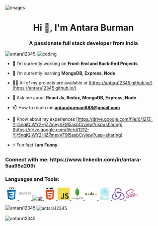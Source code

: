![images](https://github.blog/wp-content/uploads/2020/12/wallpaper_header_4Kultra_wide_21_9.png)

<h1 align="center">Hi 👋, I'm Antara Burman</h1>
<h3 align="center">A passionate full stack developer from India</h3>
<img align="right" alt="coding" width="400" src="https://cdn.shopify.com/s/files/1/0528/5065/5412/files/Girl_on_Computer.gif?v=1638959634">
<p align="left"> <img src="https://komarev.com/ghpvc/?username=antara12345&label=Profile%20views&color=0e75b6&style=flat" alt="antara12345" /> </p>

- 🔭 I’m currently working on **Front-End and Back-End Projects**

- 🌱 I’m currently learning **MongoDB, Express, Node**

- 👨‍💻 All of my projects are available at [https://antara12345.github.io/](https://antara12345.github.io/)

- 💬 Ask me about **React Js, Redux, MongoDB, Express, Node**

- 📫 How to reach me **antaraburman888@gmail.com**

- 📄 Know about my experiences [https://drive.google.com/file/d/121Z-Yjr5nqjQIWY2HjZ7meyVF9l5asbC/view?usp=sharing](https://drive.google.com/file/d/121Z-Yjr5nqjQIWY2HjZ7meyVF9l5asbC/view?usp=sharing)

- ⚡ Fun fact **I am Funny**

<h3 align="left">Connect with me: https://www.linkedin.com/in/antara-5aa95a209/</h3>
<p align="left">
</p>

<h3 align="left">Languages and Tools:</h3>
<p align="left"> <a href="https://www.w3schools.com/css/" target="_blank" rel="noreferrer"> <img src="https://raw.githubusercontent.com/devicons/devicon/master/icons/css3/css3-original-wordmark.svg" alt="css3" width="40" height="40"/> </a> <a href="https://expressjs.com" target="_blank" rel="noreferrer"> <img src="https://raw.githubusercontent.com/devicons/devicon/master/icons/express/express-original-wordmark.svg" alt="express" width="40" height="40"/> </a> <a href="https://git-scm.com/" target="_blank" rel="noreferrer"> <img src="https://www.vectorlogo.zone/logos/git-scm/git-scm-icon.svg" alt="git" width="40" height="40"/> </a> <a href="https://www.w3.org/html/" target="_blank" rel="noreferrer"> <img src="https://raw.githubusercontent.com/devicons/devicon/master/icons/html5/html5-original-wordmark.svg" alt="html5" width="40" height="40"/> </a> <a href="https://developer.mozilla.org/en-US/docs/Web/JavaScript" target="_blank" rel="noreferrer"> <img src="https://raw.githubusercontent.com/devicons/devicon/master/icons/javascript/javascript-original.svg" alt="javascript" width="40" height="40"/> </a> <a href="https://www.mongodb.com/" target="_blank" rel="noreferrer"> <img src="https://raw.githubusercontent.com/devicons/devicon/master/icons/mongodb/mongodb-original-wordmark.svg" alt="mongodb" width="40" height="40"/> </a> <a href="https://nodejs.org" target="_blank" rel="noreferrer"> <img src="https://raw.githubusercontent.com/devicons/devicon/master/icons/nodejs/nodejs-original-wordmark.svg" alt="nodejs" width="40" height="40"/> </a> <a href="https://reactjs.org/" target="_blank" rel="noreferrer"> <img src="https://raw.githubusercontent.com/devicons/devicon/master/icons/react/react-original-wordmark.svg" alt="react" width="40" height="40"/> </a> <a href="https://redux.js.org" target="_blank" rel="noreferrer"> <img src="https://raw.githubusercontent.com/devicons/devicon/master/icons/redux/redux-original.svg" alt="redux" width="40" height="40"/> </a> <a href="https://sass-lang.com" target="_blank" rel="noreferrer"> <img src="https://raw.githubusercontent.com/devicons/devicon/master/icons/sass/sass-original.svg" alt="sass" width="40" height="40"/> </a> </p>

<p><img align="left" src="https://github-readme-stats.vercel.app/api/top-langs?username=antara12345&show_icons=true&locale=en&layout=compact" alt="antara12345" /></p>

<p>&nbsp;<img align="center" src="https://github-readme-stats.vercel.app/api?username=antara12345&show_icons=true&locale=en" alt="antara12345" /></p>

<p><img align="center" src="https://github-readme-streak-stats.herokuapp.com/?user=antara12345&" alt="antara12345" /></p>

